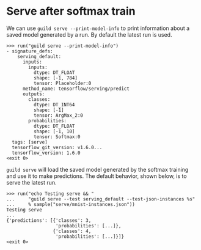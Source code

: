# Serve after softmax train

We can use `guild serve --print-model-info` to print information about
a saved model generated by a run. By default the latest run is used.

    >>> run("guild serve --print-model-info")
    - signature_defs:
        serving_default:
          inputs:
            inputs:
              dtype: DT_FLOAT
              shape: [-1, 784]
              tensor: Placeholder:0
          method_name: tensorflow/serving/predict
          outputs:
            classes:
              dtype: DT_INT64
              shape: [-1]
              tensor: ArgMax_2:0
            probabilities:
              dtype: DT_FLOAT
              shape: [-1, 10]
              tensor: Softmax:0
      tags: [serve]
      tensorflow_git_version: v1.6.0...
      tensorflow_version: 1.6.0
    <exit 0>

`guild serve` will load the saved model generated by the softmax
training and use it to make predictions. The default behavior, shown
below, is to serve the latest run.

    >>> run("echo Testing serve && "
    ...     "guild serve --test serving_default --test-json-instances %s"
    ...     % sample("serve/mnist-instances.json"))
    Testing serve
    ...
    {'predictions': [{'classes': 3,
                      'probabilities': [...]},
                     {'classes': 4,
                      'probabilities': [...]}]}
    <exit 0>
